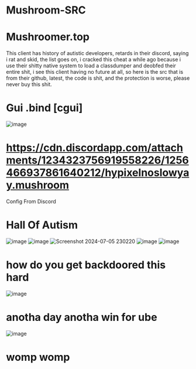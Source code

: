# Mushroom-SRC

# Mushroomer.top
This client has history of autistic developers, retards in their discord, saying i rat and skid, the list goes on, i cracked this cheat a while ago because i use their shitty native system to load a classdumper and deobfed their entire shit, i see this client having no future at all, so here is the src that is from their github, latest, the code is shit, and the protection is worse, please never buy this shit. 


# Gui .bind [cgui]

![image](https://github.com/WalmartSolutions/Mushroom-SRC/assets/166547117/f568616a-fdc6-4328-b791-f2f4acf2e2ba)

# https://cdn.discordapp.com/attachments/1234323756919558226/1256466937861640212/hypixelnoslowyay.mushroom
Config From Discord

# Hall Of Autism

![image](https://github.com/WalmartSolutions/Mushroom-SRC/assets/166547117/f99d8500-3ef4-472b-8949-b8b34dfeb799)
![image](https://github.com/WalmartSolutions/Mushroom-SRC/assets/166547117/c6c16aa0-0627-48e4-a598-e8ebd4924996)
![Screenshot 2024-07-05 230220](https://github.com/WalmartSolutions/Mushroom-SRC/assets/166547117/79e0b9a2-0d4e-4304-8944-765d8a61e326)
![image](https://github.com/WalmartSolutions/Mushroom-SRC/assets/166547117/7fb77be2-55bc-4bc3-806d-f7c663c7b5af)
![image](https://github.com/WalmartSolutions/Mushroom-SRC/assets/166547117/afb3b373-df68-412f-a2be-aa429bd8d5de)

# how do you get backdoored this hard

![image](https://github.com/WalmartSolutions/Mushroom-SRC/assets/166547117/948efef5-824a-4f81-a9bb-3a9b326865cb)


# anotha day anotha win for ube

![image](https://github.com/WalmartSolutions/Mushroom-SRC/assets/166547117/9bd23a24-1ba1-41dd-9729-dc4adb9f15da)

# womp womp
